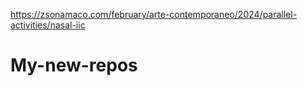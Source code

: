 https://zsonamaco.com/february/arte-contemporaneo/2024/parallel-activities/nasal-iic
# My-new-repos
